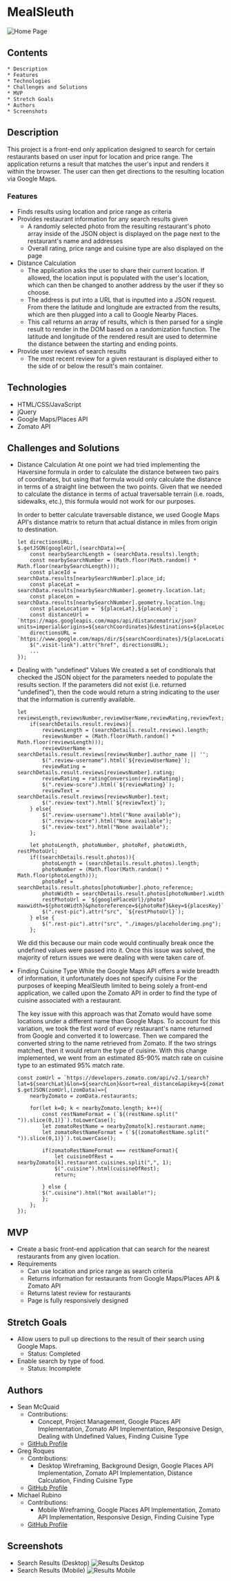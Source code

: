 # MealSleuth
![Home Page](./readme/home_page.png)

## Contents
    * Description
    * Features
    * Technologies
    * Challenges and Solutions
    * MVP
    * Stretch Goals
    * Authors
    * Screenshots

## Description
This project is a front-end only application designed to search for certain restaurants based on user input for location and price range. The application returns a result that matches the user's input and renders it within the browser. The user can then get directions to the resulting location via Google Maps.

### Features
* Finds results using location and price range as criteria
* Provides restaurant information for any search results given
    * A randomly selected photo from the resulting restaurant's photo array inside of the JSON object is displayed on the page next to the restaurant's name and addresses
    * Overall rating, price range and cuisine type are also displayed on the page
* Distance Calculation
    * The application asks the user to share their current location. If allowed, the location input is populated with the user's location, which can then be changed to another address by the user if they so choose.
    * The address is put into a URL that is inputted into a JSON request. From there the latitude and longitude are extracted from the results, which are then plugged into a call to Google Nearby Places. 
    * This call returns an array of results, which is then parsed for a single result to render in the DOM based on a randomization function. The latitude and longitude of the rendered result are used to determine the distance between the starting and ending points.
* Provide user reviews of search results
    * The most recent review for a given restaurant is displayed either to the side of or below the result's main container.

## Technologies
* HTML/CSS/JavaScript
* jQuery
* Google Maps/Places API
* Zomato API

## Challenges and Solutions
* Distance Calculation
    At one point we had tried implementing the Haversine formula in order to calculate the distance between two pairs of coordinates, but using that formula would only calculate the distance in terms of a straight line between the two points. Given that we needed to calculate the distance in terms of actual traversable terrain (i.e. roads, sidewalks, etc.), this formula would not work for our purposes.

    In order to better calculate traversable distance, we used Google Maps API's distance matrix to return that actual distance in miles from origin to destination.

    ```
    let directionsURL;
    $.getJSON(googleUrl,(searchData)=>{
        const nearbySearchLength = (searchData.results).length;
        const nearbySearchNumber = (Math.floor(Math.random() * Math.floor(nearbySearchLength)));
        const placeId = searchData.results[nearbySearchNumber].place_id;
        const placeLat = searchData.results[nearbySearchNumber].geometry.location.lat;
        const placeLon = searchData.results[nearbySearchNumber].geometry.location.lng;
        const placeLocation = `${placeLat},${placeLon}`;
        const distanceUrl = `https://maps.googleapis.com/maps/api/distancematrix/json?units=imperial&origins=${searchCoordinates}&destinations=${placeLocation}&language=${language}&key=${distanceKey}`;
        directionsURL =  `https://www.google.com/maps/dir/${searchCoordinates}/${placeLocation}/`;
        $(".visit-link").attr("href", directionsURL);
        ...
    });
    ```
* Dealing with "undefined" Values
    We created a set of conditionals that checked the JSON object for the parameters needed to populate the results section. If the parameters did not exist (i.e. returned "undefined"), then the code would return a string indicating to the user that the information is currently available.

    ```
    let reviewsLength,reviewsNumber,reviewUserName,reviewRating,reviewText;
        if(searchDetails.result.reviews){
            reviewsLength = (searchDetails.result.reviews).length;
            reviewsNumber = (Math.floor(Math.random() * Math.floor(reviewsLength)));
            reviewUserName = searchDetails.result.reviews[reviewsNumber].author_name || '';
            $(".review-username").html(`${reviewUserName}`);
            reviewRating = searchDetails.result.reviews[reviewsNumber].rating;
            reviewRating = ratingConversion(reviewRating);
            $(".review-score").html(`${reviewRating}`);
            reviewText = searchDetails.result.reviews[reviewsNumber].text;
            $(".review-text").html(`${reviewText}`);
        } else{
            $(".review-username").html("None available");
            $(".review-score").html("None available");
            $(".review-text").html("None available");
        };

        let photoLength, photoNumber, photoRef, photoWidth, restPhotoUrl;
        if((searchDetails.result.photos)){
            photoLength = (searchDetails.result.photos).length;
            photoNumber = (Math.floor(Math.random() * Math.floor(photoLength)));
            photoRef = searchDetails.result.photos[photoNumber].photo_reference;
            photoWidth = searchDetails.result.photos[photoNumber].width
            restPhotoUrl = `${googlePlaceUrl}/photo?maxwidth=${photoWidth}&photoreference=${photoRef}&key=${placesKey}`
            $(".rest-pic").attr("src", `${restPhotoUrl}`);
        } else {
            $(".rest-pic").attr("src", "./images/placeholderimg.png");
        };
    ```

    We did this because our main code would continually break once the undefined values were passed into it. Once this issue was solved, the majority of return issues we were dealing with were taken care of.
* Finding Cuisine Type
    While the Google Maps API offers a wide breadth of information, it unfortunately does not specify cuisine For the purposes of keeping MealSleuth limited to being solely a front-end application, we called upon the Zomato API in order to find the type of cuisine associated with a restaurant.

    The key issue with this approach was that Zomato would have some locations under a different name than Google Maps. To account for this variation, we took the first word of every restaurant's name returned from Google and converted it to lowercase. Then we compared the converted string to the name retrieved from Zomato. If the two strings matched, then it would return the type of cuisine. With this change implemented, we went from an estimated 85-90% match rate on cuisine type to an estimated 95% match rate.

    ```
    const zomUrl = `https://developers.zomato.com/api/v2.1/search?lat=${searchLat}&lon=${searchLon}&sort=real_distance&apikey=${zomatoKey}&start=0&count=100`;
    $.getJSON(zomUrl,(zomData)=>{
        nearbyZomato = zomData.restaurants;     
        
        for(let k=0; k < nearbyZomato.length; k++){      
            const restNameFormat = (`${(restName.split(" ")).slice(0,1)}`).toLowerCase(); 
            let zomatoRestName = nearbyZomato[k].restaurant.name;
            let zomatoRestNameFormat = (`${(zomatoRestName.split(" ")).slice(0,1)}`).toLowerCase();

            if(zomatoRestNameFormat === restNameFormat){
                let cuisineOfRest = nearbyZomato[k].restaurant.cuisines.split(",", 1);
                $(".cuisine").html(cuisineOfRest);
                return;
                
            } else {
            $(".cuisine").html("Not available!");
            };
        };
    });
    ```

## MVP
* Create a basic front-end application that can search for the nearest restaurants from any given location.
* Requirements
    * Can use location and price range as search criteria
    * Returns information for restaurants from Google Maps/Places API & Zomato API
    * Returns latest review for restaurants
    * Page is fully responsively designed

## Stretch Goals
* Allow users to pull up directions to the result of their search using Google Maps.
    * Status: Completed
* Enable search by type of food.
    * Status: Incomplete

## Authors
* Sean McQuaid
    * Contributions:
        * Concept, Project Management, Google Places API Implementation, Zomato API Implementation, Responsive Design, Dealing with Undefined Values, Finding Cuisine Type
    * [GitHub Profile](https://github.com/seanmcquaid)
* Greg Roques
    * Contributions:
        * Desktop Wireframing, Background Design, Google Places API Implementation, Zomato API Implementation, Distance Calculation, Finding Cuisine Type
    * [GitHub Profile](https://github.com/GregRoques)
* Michael Rubino
    * Contributions:
        * Mobile Wireframing, Google Places API Implementation, Zomato API Implementation, Responsive Design, Finding Cuisine Type
    * [GitHub Profile](https://github.com/rubinoAM)

## Screenshots
* Search Results (Desktop)
![Results Desktop](./readme/desktop_results.png)
* Search Results (Mobile)
![Results Mobile](./readme/mobile_results.png)